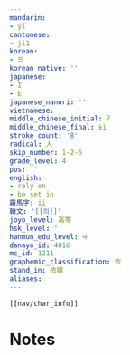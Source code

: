 ```yaml
---
mandarin:
- yī
cantonese:
- ji1
korean:
- 의
korean_native: ''
japanese:
- I
- E
japanese_nanori: ''
vietnamese:
middle_chinese_initial: ʔ
middle_chinese_final: ɨi
stroke_count: '8'
radical: 人
skip_number: 1-2-6
grade_level: 4
pos: ''
english:
- rely on
- be set in
羅馬字: ii
韓文: '[[의]]'
joyo_level: 高等
hsk_level: ''
hanmun_edu_level: 中
danayo_id: 4016
mc_id: 1211
graphemic_classification: 衣
stand_in: 依據
aliases:
---
```

```meta-bind-embed
[[nav/char_info]]
```

# Notes
